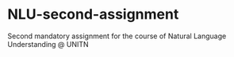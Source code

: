 # NLU-second-assignment
Second mandatory assignment for the course of Natural Language Understanding @ UNITN
